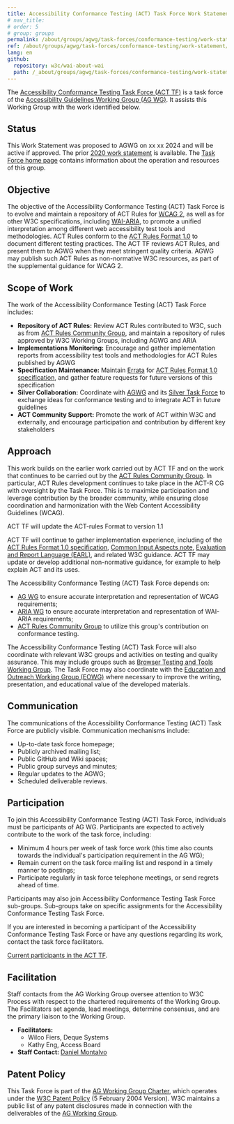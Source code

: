 ```yaml
---
title: Accessibility Conformance Testing (ACT) Task Force Work Statement (2024)
# nav_title:
# order: 5
# group: groups
permalink: /about/groups/agwg/task-forces/conformance-testing/work-statement/
ref: /about/groups/agwg/task-forces/conformance-testing/work-statement/
lang: en
github:
  repository: w3c/wai-about-wai
  path: /_about/groups/agwg/task-forces/conformance-testing/work-statement.md'
---
```


<p>The <a href=".">Accessibility Conformance Testing Task Force (ACT TF)</a> is a task force of the <a href="https://www.w3.org/WAI/GL/">Accessibility Guidelines Working Group (AG WG)</a>. It assists this Working Group with the work identified below.</p>
<section id="status">
	<h2>Status</h2>
	<p>This Work Statement was proposed to AGWG on xx xx 2024 and will be active if approved. The prior <a href="work-statement-2020">2020 work statement</a> is available. The <a href=".">Task Force home page</a> contains information about the operation and resources of this group. </p>
</section>
<section id="objective">
	<h2>Objective</h2>
	<p>The objective of the Accessibility Conformance Testing (ACT) Task Force is to evolve and maintain a repository of ACT Rules for <a href="https://www.w3.org/WAI/standards-guidelines/wcag/">WCAG 2</a>, as well as for other W3C specifications, including <a href="https://www.w3.org/WAI/standards-guidelines/aria/">WAI-ARIA</a>, to promote a unified interpretation among different web accessibility test tools and methodologies. ACT Rules conform to the <a href="https://www.w3.org/WAI/standards-guidelines/act/">ACT Rules Format 1.0</a> to document different testing practices. The ACT TF reviews ACT Rules, and present them to AGWG when they meet stringent quality criteria. AGWG may publish such ACT Rules as non-normative W3C resources, as part of the supplemental guidance for WCAG 2.</p>
</section>
<section id="scope">
	<h2>Scope of Work</h2>
	<p>The work of the Accessibility Conformance Testing (ACT) Task Force includes:</p>
	<ul>
		<li><strong>Repository of ACT Rules:</strong> Review ACT Rules contributed to W3C, such as from <a href="https://act-rules.github.io/">ACT Rules Community Group</a>, and maintain a repository of rules approved by W3C Working Groups, including AGWG and ARIA</li>
		<li><strong>Implementations Monitoring:</strong> Encourage and gather implementation reports from accessibility test tools and methodologies for ACT Rules published by AGWG</li>
		<li><strong>Specification Maintenance:</strong> Maintain <a href="https://www.w3.org/WAI/GL/task-forces/conformance-testing/errata">Errata</a> for <a href="https://www.w3.org/TR/act-rules-format/">ACT Rules Format 1.0 specification</a>, and gather feature requests for future versions of this specification</li>
		<li><strong>Silver Collaboration:</strong> Coordinate with <a href="https://www.w3.org/WAI/GL/">AGWG</a> and its <a href="https://www.w3.org/WAI/GL/task-forces/silver/">Silver Task Force</a> to exchange ideas for conformance testing and to integrate ACT in future guidelines</li>
		<li><strong>ACT Community Support:</strong> Promote the work of ACT within W3C and externally, and encourage participation and contribution by different key stakeholders</li>
	</ul>
</section>
<section id="approach">
	<h2>Approach</h2>
	<p>This work builds on the earlier work carried out by ACT TF and on the work that continues to be carried out by the <a href="https://act-rules.github.io/">ACT Rules Community Group</a>. In particular, ACT Rules development continues to take place in the ACT-R CG with oversight by the Task Force. This is to maximize participation and leverage contribution by the broader community, while ensuring close coordination and harmonization with the Web Content Accessibility Guidelines (WCAG).</p>
			<p>ACT TF will update the ACT-rules Format to version 1.1</p>
	<p>ACT TF will continue to gather implementation experience, including of the <a href="https://www.w3.org/TR/act-rules-format/">ACT Rules Format 1.0 specification</a>, <a href="https://www.w3.org/TR/act-rules-aspects/">Common Input Aspects note</a>, <a href="https://www.w3.org/WAI/standards-guidelines/earl/">Evaluation and Report Language (EARL)</a>, and related W3C guidance. ACT TF may update or develop additional non-normative guidance, for example to help explain ACT and its uses.</p>
</section>
<section id="dependencies">
	<p>The Accessibility Conformance Testing (ACT) Task Force depends on:</p>
	<ul>
		<li><a href="https://www.w3.org/WAI/GL/">AG WG</a> to ensure accurate interpretation and representation of WCAG requirements;</li>
		<li><a href="https://www.w3.org/WAI/ARIA/">ARIA WG</a> to ensure accurate interpretation and representation of WAI-ARIA requirements;</li>
		<li><a href="https://act-rules.github.io/">ACT Rules Community Group</a> to utilize this group's contribution on conformance testing.</li>
	</ul>
	<p>The Accessibility Conformance Testing (ACT) Task Force will also coordinate with relevant W3C groups and activities on testing and quality assurance. This may include groups such as <a href="https://www.w3.org/testing/browser/">Browser Testing and Tools Working Group</a>. The Task Force may also coordinate with the <a href="https://www.w3.org/WAI/EO/">Education and Outreach Working Group (EOWG)</a> where necessary to improve the writing, presentation, and educational value of the developed materials. </p>
</section>
<section id="communication">
	<h2>Communication</h2>
	<p>The communications of the Accessibility Conformance Testing (ACT) Task Force are publicly visible. Communication mechanisms include:</p>
	<ul>
		<li>Up-to-date task force homepage;</li>
		<li>Publicly archived mailing list;</li>
		<li>Public GitHub and Wiki spaces;</li>
		<li>Public group surveys and minutes;</li>
		<li>Regular updates to the AGWG;</li>
		<li>Scheduled deliverable reviews.</li>
	</ul>
</section>
<section id="participation">
	<h2>Participation</h2>
	<p>To join this Accessibility Conformance Testing (ACT) Task Force, individuals must be participants of AG WG. Participants are expected to actively contribute to the work of the task force, including:</p>
	<ul>
		<li>Minimum 4 hours per week of task force work (this time also counts towards the individual's participation requirement in the AG WG);</li>
		<li>Remain current on the task force mailing list and respond in a timely manner to postings;</li>
		<li>Participate regularly in task force telephone meetings, or send regrets ahead of time.</li>
	</ul>
	<p>Participants may also join Accessibility Conformance Testing Task Force sub-groups. Sub-groups take on specific assignments for the Accessibility Conformance Testing Task Force.</p>
	<p>If you are interested in becoming a participant of the Accessibility Conformance Testing Task Force or have any questions regarding its work, contact the task force facilitators.</p>
	<p><a href="https://www.w3.org/2000/09/dbwg/details?group=93339&amp;public=1">Current participants in the ACT TF</a>.</p>
</section>
<section id="facilitation">
	<h2>Facilitation</h2>
	<p>Staff contacts from the AG Working Group oversee attention to W3C Process with respect to the chartered requirements of the Working Group. The Facilitators set agenda, lead meetings, determine consensus, and are the primary liaison to the Working Group.</p>
	<ul>
		<li><strong>Facilitators:</strong>
			<ul>
				<li>Wilco Fiers, Deque Systems</li>
				<li>Kathy Eng, Access Board</li>
			</ul>
		</li>
		<li><strong>Staff Contact: </strong><a href="https://www.w3.org/staff/#dmontalvo/">Daniel Montalvo</a></li>
	</ul>
</section>
<section id="patentpolicy">
	<h2>Patent Policy</h2>
	<p>This Task Force is part of the <a href="https://www.w3.org/WAI/GL/charter">AG Working Group Charter</a>, which operates under the <a href="https://www.w3.org/Consortium/Patent-Policy-20040205/">W3C Patent Policy</a> (5 February 2004 Version). W3C maintains a public list of any patent disclosures made in connection with the deliverables of the <a href="https://www.w3.org/2004/01/pp-impl/35422/status">AG Working Group</a>.</p>
</section>
